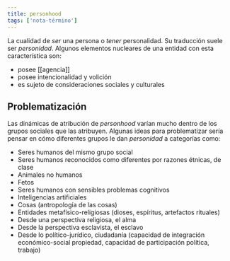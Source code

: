 ```yaml
---
title: personhood
tags: ['nota-término']
---
```

La cualidad de *ser* una persona o *tener* personalidad. Su traducción suele ser *personidad*. Algunos elementos nucleares de una entidad con esta característica son:

- posee [[agencia]]
- posee intencionalidad y volición
- es sujeto de consideraciones sociales y culturales

## Problematización

Las dinámicas de atribución de *personhood* varían mucho dentro de los grupos sociales que las atribuyen. Algunas ideas para problematizar sería pensar en cómo diferentes grupos le dan *personidad* a categorías como:

- Seres humanos del mismo grupo social
- Seres humanos reconocidos como diferentes por razones étnicas, de clase
- Animales no humanos
- Fetos
- Seres humanos con sensibles problemas cognitivos
- Inteligencias artificiales
- Cosas (antropología de las cosas)
- Entidades metafísico-religiosas (dioses, espíritus, artefactos rituales)
- Desde una perspectiva religiosa, el alma
- Desde la perspectiva esclavista, el esclavo
- Desde lo político-jurídico, ciudadanía (capacidad de integración económico-social propiedad, capacidad de participación política, trabajo)
